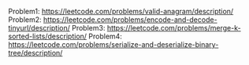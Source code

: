 Problem1: https://leetcode.com/problems/valid-anagram/description/
Problem2: https://leetcode.com/problems/encode-and-decode-tinyurl/description/
Problem3: https://leetcode.com/problems/merge-k-sorted-lists/description/
Problem4: https://leetcode.com/problems/serialize-and-deserialize-binary-tree/description/
